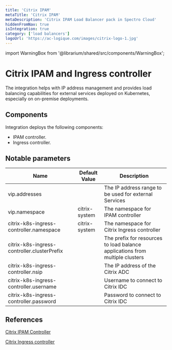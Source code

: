 ```yaml
---
title: 'Citrix IPAM'
metaTitle: 'Citrix IPAM'
metaDescription: 'Citrix IPAM Load Balancer pack in Spectro Cloud'
hiddenFromNav: true
isIntegration: true
category: ['load balancers']
logoUrl: 'https://ac-logique.com/images/citrix-logo-1.jpg'
---
```


import WarningBox from '@librarium/shared/src/components/WarningBox';

# Citrix IPAM and Ingress controller

The integration helps with IP address management and provides load balancing capabilities for external services deployed on Kubernetes, especially on on-premise deployments.

## Components

Integration deploys the following components:
* IPAM controller.
* Ingress controller.

## Notable parameters

| Name | Default Value | Description |
| --- | --- | --- |
| vip.addresses | | The IP address range to be used for external Services |
| vip.namespace | citrix-system | The namespace for IPAM controller |
| citrix-k8s-ingress-controller.namespace | citrix-system | The namespace for Citrix Ingress controller |
| citrix-k8s-ingress-controller.clusterPrefix | | The prefix for resources to load balance applications from multiple clusters |
| citrix-k8s-ingress-controller.nsip | | The IP address of the Citrix ADC |
| citrix-k8s-ingress-controller.username | | Username to connect to Citrix IDC |
| citrix-k8s-ingress-controller.password | | Password to connect to Citrix IDC |

## References

[Citrix IPAM Controller](https://developer-docs.citrix.com/projects/citrix-k8s-ingress-controller/en/latest/crds/vip/)

[Citrix Ingress controller](https://developer-docs.citrix.com/projects/citrix-k8s-ingress-controller/en/latest/network/type_loadbalancer/#expose-services-of-type-loadbalancer-using-an-ip-address-from-the-citrix-ipam-controller)
